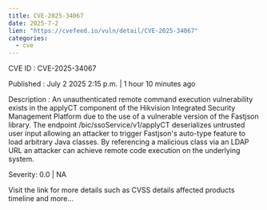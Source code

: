 ```yaml
--- 
title: CVE-2025-34067
date: 2025-7-2
lien: "https://cvefeed.io/vuln/detail/CVE-2025-34067"
categories:
  - cve
---
```


CVE ID : CVE-2025-34067

Published :  July 2
2025
2:15 p.m. | 1 hour
10 minutes ago

Description : An unauthenticated remote command execution vulnerability exists in the applyCT component of the Hikvision Integrated Security Management Platform due to the use of a vulnerable version of the Fastjson library. The endpoint /bic/ssoService/v1/applyCT deserializes untrusted user input
allowing an attacker to trigger Fastjson's auto-type feature to load arbitrary Java classes. By referencing a malicious class via an LDAP URL
an attacker can achieve remote code execution on the underlying system.

Severity: 0.0 | NA

Visit the link for more details
such as CVSS details
affected products
timeline
and more...

